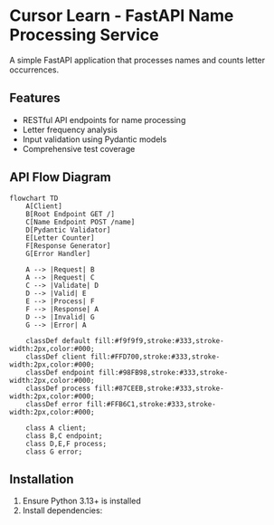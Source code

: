 # Cursor Learn - FastAPI Name Processing Service

A simple FastAPI application that processes names and counts letter occurrences.

## Features

- RESTful API endpoints for name processing
- Letter frequency analysis
- Input validation using Pydantic models
- Comprehensive test coverage

## API Flow Diagram

```mermaid
flowchart TD
    A[Client]
    B[Root Endpoint GET /]
    C[Name Endpoint POST /name]
    D[Pydantic Validator]
    E[Letter Counter]
    F[Response Generator]
    G[Error Handler]

    A --> |Request| B
    A --> |Request| C
    C --> |Validate| D
    D --> |Valid| E
    E --> |Process| F
    F --> |Response| A
    D --> |Invalid| G
    G --> |Error| A

    classDef default fill:#f9f9f9,stroke:#333,stroke-width:2px,color:#000;
    classDef client fill:#FFD700,stroke:#333,stroke-width:2px,color:#000;
    classDef endpoint fill:#98FB98,stroke:#333,stroke-width:2px,color:#000;
    classDef process fill:#87CEEB,stroke:#333,stroke-width:2px,color:#000;
    classDef error fill:#FFB6C1,stroke:#333,stroke-width:2px,color:#000;

    class A client;
    class B,C endpoint;
    class D,E,F process;
    class G error;
```

## Installation

1. Ensure Python 3.13+ is installed
2. Install dependencies:





